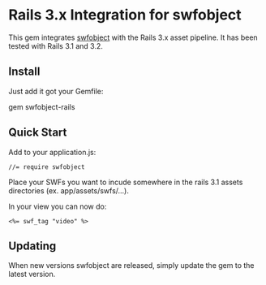 Rails 3.x Integration for swfobject
==

This gem integrates [swfobject](http://code.google.com/p/swfobject/) with the Rails 3.x asset pipeline. It has been tested with Rails 3.1 and 3.2.


Install
--

Just add it got your Gemfile:

  gem swfobject-rails


Quick Start
--

Add to your application.js:

    //= require swfobject

Place your SWFs you want to incude somewhere in the rails 3.1 assets directories (ex. app/assets/swfs/...).

In your view you can now do:

    <%= swf_tag "video" %>


Updating
--
When new versions swfobject are released, simply update the gem to the latest version.

